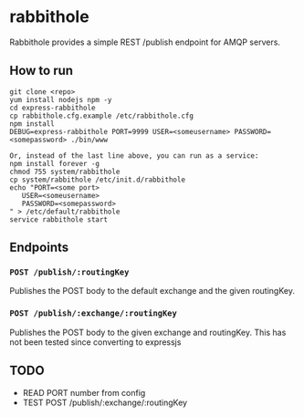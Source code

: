 # rabbithole

Rabbithole provides a simple REST /publish endpoint for AMQP servers.

## How to run

    git clone <repo>
    yum install nodejs npm -y
    cd express-rabbithole
    cp rabbithole.cfg.example /etc/rabbithole.cfg
    npm install
    DEBUG=express-rabbithole PORT=9999 USER=<someusername> PASSWORD=<somepassword> ./bin/www

    Or, instead of the last line above, you can run as a service:
    npm install forever -g
    chmod 755 system/rabbithole
    cp system/rabbithole /etc/init.d/rabbithole
    echo "PORT=<some port>
       USER=<someusername>
       PASSWORD=<somepassword>    
    " > /etc/default/rabbithole
    service rabbithole start

## Endpoints

### `POST /publish/:routingKey`

Publishes the POST body to the default exchange and the given routingKey.

### `POST /publish/:exchange/:routingKey`

Publishes the POST body to the given exchange and routingKey. This has not been tested since converting to expressjs 
## TODO

* READ PORT number from config
* TEST POST /publish/:exchange/:routingKey
